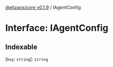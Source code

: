 [@elizaos/core v0.1.9](../index.md) / IAgentConfig

# Interface: IAgentConfig

## Indexable

 \[`key`: `string`\]: `string`
